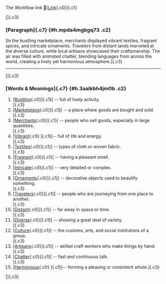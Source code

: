 The Workflow link
👏[[Link](https://www.google.com/url?q=http://www.google.com&sa=D&source=editors&ust=1760177934776003&usg=AOvVaw0X6OcnkeYvnC9-uUSlMxyJ){.c0}]{.c1}

[]{.c3}

### [Paragraph]{.c7} {#h.mpda4mgbgq73 .c2}

[In the bustling marketplace, merchants displayed vibrant textiles,
fragrant spices, and intricate ornaments. Travelers from distant lands
marveled at the diverse culture, while local artisans showcased their
craftsmanship. The air was filled with animated chatter, blending
languages from across the world, creating a lively yet harmonious
atmosphere.]{.c3}

------------------------------------------------------------------------

[]{.c3}

### [Words & Meanings]{.c7} {#h.3aalkbh4jm0b .c2}

1.  [[Bustling](https://www.google.com/url?q=http://www.google.com&sa=D&source=editors&ust=1760177934776798&usg=AOvVaw1Ks7klwDoO_3mgi5TFzfh3){.c0}]{.c1}[ --
    full of lively activity.\
    ]{.c3}
2.  [[Marketplace](https://www.google.com/url?q=http://www.google.com&sa=D&source=editors&ust=1760177934776961&usg=AOvVaw09flWCo6cz985LvCptRK_m){.c0}]{.c1}[ --
    a place where goods are bought and sold.\
    ]{.c3}
3.  [[Merchants](https://www.google.com/url?q=http://www.google.com&sa=D&source=editors&ust=1760177934777091&usg=AOvVaw2OBeDMKY3UFX50kHaSzY3Q){.c0}]{.c1}[ --
    people who sell goods, especially in large quantities.\
    ]{.c3}
4.  [[Vibrant](https://www.google.com/url?q=http://www.google.com&sa=D&source=editors&ust=1760177934777231&usg=AOvVaw3R1RA4wW3OsoUQvsPuiC7H){.c0}
    ]{.c1}[-- full of life and energy.\
    ]{.c3}
5.  [[Textiles](https://www.google.com/url?q=http://www.google.com&sa=D&source=editors&ust=1760177934777368&usg=AOvVaw18hPWNQyOMxQgtPl7kHROx){.c0}]{.c1}[ --
    types of cloth or woven fabric.\
    ]{.c3}
6.  [[Fragrant](https://www.google.com/url?q=http://www.google.com&sa=D&source=editors&ust=1760177934777510&usg=AOvVaw205TE8GjuMSX2bcpaNlfCa){.c0}]{.c1}[ --
    having a pleasant smell.\
    ]{.c3}
7.  [[Intricate](https://www.google.com/url?q=http://www.google.com&sa=D&source=editors&ust=1760177934777633&usg=AOvVaw0ZOwTsnQ_qCanITBfir5KY){.c0}]{.c1}[ --
    very detailed or complex.\
    ]{.c3}
8.  [[Ornaments](https://www.google.com/url?q=http://www.google.com&sa=D&source=editors&ust=1760177934777752&usg=AOvVaw0wQjogF9TvXp-DSAdC2_V-){.c0}]{.c1}[ --
    decorative objects used to beautify something.\
    ]{.c3}
9.  [[Travelers](https://www.google.com/url?q=http://www.google.com&sa=D&source=editors&ust=1760177934777882&usg=AOvVaw29sabHPLNbfdAJpQleH_0V){.c0}]{.c1}[ --
    people who are journeying from one place to another.\
    ]{.c3}
10. [[Distant](https://www.google.com/url?q=http://www.google.com&sa=D&source=editors&ust=1760177934778001&usg=AOvVaw3CgfVcbrlYBHyqlhow5oxb){.c0}]{.c1}[ --
    far away in space or time.\
    ]{.c3}
11. [[Diverse](https://www.google.com/url?q=http://www.google.com&sa=D&source=editors&ust=1760177934778107&usg=AOvVaw3gNjr9DYbkfYjAL4SI7l45){.c0}]{.c1}[ --
    showing a great deal of variety.\
    ]{.c3}
12. [[Culture](https://www.google.com/url?q=http://www.google.com&sa=D&source=editors&ust=1760177934778220&usg=AOvVaw035YVz1bAve4sSXwb71-7U){.c0}]{.c1}[ --
    the customs, arts, and social institutions of a group.\
    ]{.c3}
13. [[Artisans](https://www.google.com/url?q=http://www.google.com&sa=D&source=editors&ust=1760177934778424&usg=AOvVaw1JzCuJbkqndM5qmNqAqI4D){.c0}]{.c1}[ --
    skilled craft workers who make things by hand.\
    ]{.c3}
14. [[Chatter](https://www.google.com/url?q=http://www.google.com&sa=D&source=editors&ust=1760177934778585&usg=AOvVaw1f2DfnjExnrazrPu39eca0){.c0}]{.c1}[ --
    fast and continuous talk.\
    ]{.c3}
15. [[Harmonious](https://www.google.com/url?q=http://www.google.com&sa=D&source=editors&ust=1760177934778714&usg=AOvVaw1qPkFRheV8zS7d822UFlZx){.c0}
    ]{.c1}[-- forming a pleasing or consistent whole.]{.c3}

[]{.c3}
